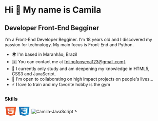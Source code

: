 Hi 👋 My name is Camila
==========================

Developer Front-End Begginer
-----------------------------

I'm a Front-End Developer Begginer. I'm 18 years old and I discovered my passion for technology.
My main focus is Front-End and Python.

* 🌍  I'm based in Maranhão, Brazil
* ✉️  You can contact me at [niinofonseca123@gmail.com].
* 🧠  I currently only study and am deepening my knowledge in HTML5, CSS3 and JavaScript.
* 🤝  I'm open to collaborating on high impact projects on people's lives...
* ⚡  I love to train and my favorite hobby is the gym



### Skills

<div>
  <img align="center" alt="Camila-HTML" height="30" width="40" src="https://raw.githubusercontent.com/devicons/devicon/master/icons/html5/html5-original.svg">
  <img align="center" alt="Camila-CSS" height="30" width="40" src="https://raw.githubusercontent.com/devicons/devicon/master/icons/css3/css3-original.svg">
  <img align="center" alt="Camila-JavaScript" height="30" width="40" src="<img src="https://raw.githubusercontent.com/devicons/devicon/master/icons/javascript/javascript-original.svg"/>
>
</div>
